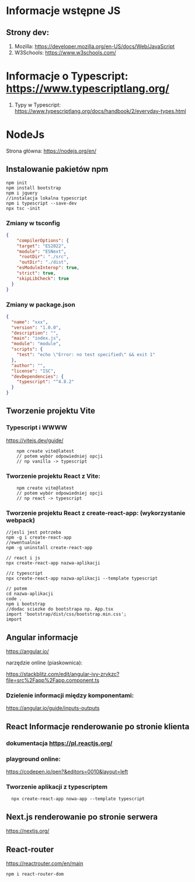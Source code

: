 # Informacje wstępne JS

## Strony dev:

1. Mozilla: https://developer.mozilla.org/en-US/docs/Web/JavaScript
2. W3Schools:  https://www.w3schools.com/

# Informacje o Typescript: https://www.typescriptlang.org/

1. Typy w Typescript: https://www.typescriptlang.org/docs/handbook/2/everyday-types.html

# NodeJs

Strona główna: https://nodejs.org/en/

## Instalowanie pakietów npm

```console
npm init
npm install bootstrap
npm i jquery
//instalacja lokalna typescript
npm i typescript --save-dev
npx tsc -init

```

### Zmiany w tsconfig

```json
{
    "compilerOptions": {   
    "target": "ES2022",  
    "module": "ESNext",                              
     "rootDir": "./src",   
     "outDir": "./dist",    
    "esModuleInterop": true,  
    "strict": true,  
    "skipLibCheck": true                                
  }
}

```

### Zmiany w package.json

```json
{
  "name": "xxx",
  "version": "1.0.0",
  "description": "",
  "main": "index.js",
  "module": "module",
  "scripts": {
    "test": "echo \"Error: no test specified\" && exit 1"
  },
  "author": "",
  "license": "ISC",
  "devDependencies": {
    "typescript": "^4.8.2"
  }
}

```

## Tworzenie projektu Vite

### Typescript i WWWW

https://vitejs.dev/guide/

```console
    npm create vite@latest
    // potem wybór odpowiedniej opcji 
    // np vanilla -> typescript

```
### Tworzenie projektu React z Vite:

```console
    npm create vite@latest
    // potem wybór odpowiedniej opcji 
    // np react -> typescript

```

### Tworzenie projektu React z create-react-app: (wykorzystanie webpack)

```console
//jesli jest potrzeba
npm -g i create-react-app
//ewentualnie
npm -g uninstall create-react-app

// react i js
npx create-react-app nazwa-aplikacji

//z typescript
npx create-react-app nazwa-aplikacji --template typescript

// potem
cd nazwa-aplikacji
code .
npm i bootstrap
//dodac sciezke do bootstrapa np. App.tsx  
import 'bootstrap/dist/css/bootstrap.min.css';
import 
```


## Angular informacje
https://angular.io/

narzędzie online (piaskownica):

https://stackblitz.com/edit/angular-ivy-zrvkzc?file=src%2Fapp%2Fapp.component.ts

### Dzielenie informacji między komponentami:
https://angular.io/guide/inputs-outputs

## React  Informacje renderowanie po stronie klienta

### dokumentacja https://pl.reactjs.org/

### playground online:
https://codepen.io/pen?&editors=0010&layout=left

### Tworzenie aplikacji z typescriptem

```console
  npx create-react-app nowa-app --template typescript
```

## Next.js renderowanie po stronie serwera

https://nextjs.org/


## React-router
https://reactrouter.com/en/main

```console
npm i react-router-dom
```